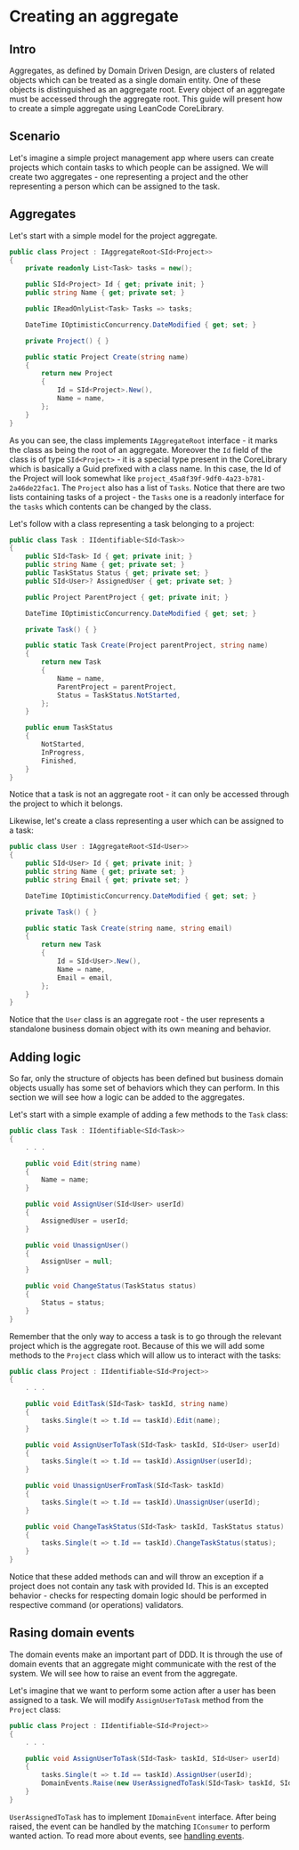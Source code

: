 # Creating an aggregate

## Intro

Aggregates, as defined by Domain Driven Design, are clusters of related objects which can be treated as a single domain entity. One of these objects is distinguished as an aggregate root. Every object of an aggregate must be accessed through the aggregate root. This guide will present how to create a simple aggregate using LeanCode CoreLibrary.

## Scenario

Let's imagine a simple project management app where users can create projects which contain tasks to which people can be assigned. We will create two aggregates - one representing a project and the other representing a person which can be assigned to the task.

## Aggregates

Let's start with a simple model for the project aggregate.

```csharp
public class Project : IAggregateRoot<SId<Project>>
{
    private readonly List<Task> tasks = new();

    public SId<Project> Id { get; private init; }
    public string Name { get; private set; }

    public IReadOnlyList<Task> Tasks => tasks;

    DateTime IOptimisticConcurrency.DateModified { get; set; }

    private Project() { }

    public static Project Create(string name)
    {
        return new Project
        {
            Id = SId<Project>.New(),
            Name = name,
        };
    }
}
```

As you can see, the class implements `IAggregateRoot` interface - it marks the class as being the root of an aggregate. Moreover the `Id` field of the class is of type `SId<Project>` - it is a special type present in the CoreLibrary which is basically a Guid prefixed with a class name. In this case, the Id of the Project will look somewhat like `project_45a8f39f-9df0-4a23-b781-2a46de22fac1`.
The `Project` also has a list of `Tasks`. Notice that there are two lists containing tasks of a project - the `Tasks` one is a readonly interface for the `tasks` which contents can be changed by the class.

Let's follow with a class representing a task belonging to a project:

```csharp
public class Task : IIdentifiable<SId<Task>>
{
    public SId<Task> Id { get; private init; }
    public string Name { get; private set; }
    public TaskStatus Status { get; private set; }
    public SId<User>? AssignedUser { get; private set; }

    public Project ParentProject { get; private init; }

    DateTime IOptimisticConcurrency.DateModified { get; set; }

    private Task() { }

    public static Task Create(Project parentProject, string name)
    {
        return new Task
        {
            Name = name,
            ParentProject = parentProject,
            Status = TaskStatus.NotStarted,
        };
    }

    public enum TaskStatus
    {
        NotStarted,
        InProgress,
        Finished,
    }
}
```

Notice that a task is not an aggregate root - it can only be accessed through the project to which it belongs.

Likewise, let's create a class representing a user which can be assigned to a task:

```csharp
public class User : IAggregateRoot<SId<User>>
{
    public SId<User> Id { get; private init; }
    public string Name { get; private set; }
    public string Email { get; private set; }

    DateTime IOptimisticConcurrency.DateModified { get; set; }

    private Task() { }

    public static Task Create(string name, string email)
    {
        return new Task
        {
            Id = SId<User>.New(),
            Name = name,
            Email = email,
        };
    }
}
```

Notice that the `User` class is an aggregate root - the user represents a standalone business domain object with its own meaning and behavior.

## Adding logic

So far, only the structure of objects has been defined but business domain objects usually has some set of behaviors which they can perform. In this section we will see how a logic can be added to the aggregates.

Let's start with a simple example of adding a few methods to the `Task` class:

```csharp
public class Task : IIdentifiable<SId<Task>>
{
    . . .

    public void Edit(string name)
    {
        Name = name;
    }

    public void AssignUser(SId<User> userId)
    {
        AssignedUser = userId;
    }

    public void UnassignUser()
    {
        AssignUser = null;
    }

    public void ChangeStatus(TaskStatus status)
    {
        Status = status;
    }
}
```

Remember that the only way to access a task is to go through the relevant project which is the aggregate root. Because of this we will add some methods to the `Project` class which will allow us to interact with the tasks:

```csharp
public class Project : IIdentifiable<SId<Project>>
{
    . . .

    public void EditTask(SId<Task> taskId, string name)
    {
        tasks.Single(t => t.Id == taskId).Edit(name);
    }

    public void AssignUserToTask(SId<Task> taskId, SId<User> userId)
    {
        tasks.Single(t => t.Id == taskId).AssignUser(userId);
    }

    public void UnassignUserFromTask(SId<Task> taskId)
    {
        tasks.Single(t => t.Id == taskId).UnassignUser(userId);
    }

    public void ChangeTaskStatus(SId<Task> taskId, TaskStatus status)
    {
        tasks.Single(t => t.Id == taskId).ChangeTaskStatus(status);
    }
}
```

Notice that these added methods can and will throw an exception if a project does not contain any task with provided Id. This is an excepted behavior - checks for respecting domain logic should be performed in respective command (or operations) validators.

## Rasing domain events

The domain events make an important part of DDD. It is through the use of domain events that an aggregate might communicate with the rest of the system. We will see how to raise an event from the aggregate.

Let's imagine that we want to perform some action after a user has been assigned to a task. We will modify `AssignUserToTask` method from the `Project` class:

```csharp
public class Project : IIdentifiable<SId<Project>>
{
    . . .

    public void AssignUserToTask(SId<Task> taskId, SId<User> userId)
    {
        tasks.Single(t => t.Id == taskId).AssignUser(userId);
        DomainEvents.Raise(new UserAssignedToTask(SId<Task> taskId, SId<User> userId));
    }
}
```

`UserAssignedToTask` has to implement `IDomainEvent` interface. After being raised, the event can be handled by the matching `IConsumer` to perform wanted action. To read more about events, see [handling events](./0X_handling_events). <!-- TODO: add final name of the handling events file -->

